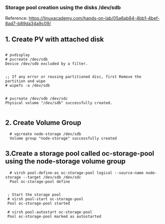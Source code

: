 

### Storage  pool creation using the disks /dev/sdb

Reference: https://linuxacademy.com/hands-on-lab/05a6ab84-4bb1-4bef-8ad7-b89da34a9c09/


 
 

## 1. Create PV with attached disk
  ```
  
  # pvdisplay
  # pvcreate /dev/sdb 
  Device /dev/sdb excluded by a filter.

  
  ;; If any error or reusing partitioned disc, first Remove the partition and wipe
  # wipefs -a /dev/sdb

  
  # pvcreate /dev/sdb /dev/sdc
  Physical volume "/dev/sdb" successfully created.


```

## 2. Create Volume Group
```
  # vgcreate node-storage /dev/sdb
  Volume group "node-storage" successfully created
```   

## 3.Create a storage pool called oc-storage-pool using the node-storage volume group
```
  # virsh pool-define-as oc-storage-pool logical --source-name node-storage --target /dev/sdb /dev/sdc
  Pool oc-storage-pool define


 ; Start the storage pool
 # virsh pool-start oc-storage-pool
 Pool oc-storage-pool started
   
 # virsh pool-autostart oc-storage-pool
 Pool oc-storage-pool marked as autostarted

